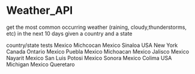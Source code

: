 # Weather_API
get the most common occurring weather (raining, cloudy,thunderstorms, etc) in the next 10 days given a country and a state

country/state tests
Mexico Michcocan
Mexico Sinaloa
USA New York
Canada Ontario
Mexico Puebla
Mexico Michoacan
Mexico Jalisco
Mexico Nayarit
Mexico San Luis Potosi
Mexico Sonora
Mexico Colima
USA Michigan
Mexico Queretaro